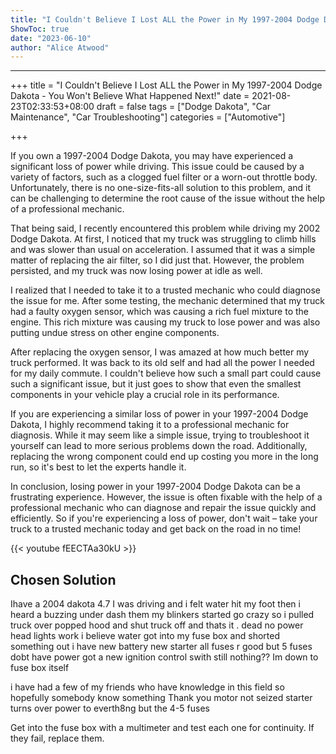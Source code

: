 ```yaml
---
title: "I Couldn't Believe I Lost ALL the Power in My 1997-2004 Dodge Dakota - You Won't Believe What Happened Next!"
ShowToc: true 
date: "2023-06-10"
author: "Alice Atwood"
---
```

*****
+++
title = "I Couldn't Believe I Lost ALL the Power in My 1997-2004 Dodge Dakota - You Won't Believe What Happened Next!"
date = 2021-08-23T02:33:53+08:00
draft = false
tags = ["Dodge Dakota", "Car Maintenance", "Car Troubleshooting"]
categories = ["Automotive"]

+++

If you own a 1997-2004 Dodge Dakota, you may have experienced a significant loss of power while driving. This issue could be caused by a variety of factors, such as a clogged fuel filter or a worn-out throttle body. Unfortunately, there is no one-size-fits-all solution to this problem, and it can be challenging to determine the root cause of the issue without the help of a professional mechanic.

That being said, I recently encountered this problem while driving my 2002 Dodge Dakota. At first, I noticed that my truck was struggling to climb hills and was slower than usual on acceleration. I assumed that it was a simple matter of replacing the air filter, so I did just that. However, the problem persisted, and my truck was now losing power at idle as well.

I realized that I needed to take it to a trusted mechanic who could diagnose the issue for me. After some testing, the mechanic determined that my truck had a faulty oxygen sensor, which was causing a rich fuel mixture to the engine. This rich mixture was causing my truck to lose power and was also putting undue stress on other engine components.

After replacing the oxygen sensor, I was amazed at how much better my truck performed. It was back to its old self and had all the power I needed for my daily commute. I couldn't believe how such a small part could cause such a significant issue, but it just goes to show that even the smallest components in your vehicle play a crucial role in its performance.

If you are experiencing a similar loss of power in your 1997-2004 Dodge Dakota, I highly recommend taking it to a professional mechanic for diagnosis. While it may seem like a simple issue, trying to troubleshoot it yourself can lead to more serious problems down the road. Additionally, replacing the wrong component could end up costing you more in the long run, so it's best to let the experts handle it.

In conclusion, losing power in your 1997-2004 Dodge Dakota can be a frustrating experience. However, the issue is often fixable with the help of a professional mechanic who can diagnose and repair the issue quickly and efficiently. So if you're experiencing a loss of power, don't wait – take your truck to a trusted mechanic today and get back on the road in no time!

{{< youtube fEECTAa30kU >}} 



## Chosen Solution
 Ihave a 2004 dakota 4.7 I was driving  and i felt water hit my foot then i heard a buzzing under dash them my blinkers started go crazy so i pulled truck over popped hood and shut truck off and thats it . dead no power head lights work i believe water got into my fuse box and shorted something out i have new battery new starter all fuses r good but 5 fuses dobt have power got a new ignition control swith still nothing?? Im down to fuse box itself
  
i have had a few of my friends who  have knowledge in this field so hopefully somebody know something Thank you motor not seized starter turns over power to  everth8ng but the 4-5 fuses

 Get into the fuse box with a multimeter and test each one for continuity.  If they fail, replace them.




